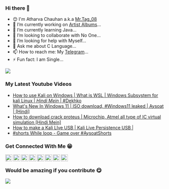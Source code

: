 ### Hi there 👋
- 😊 I'm Atharva Chauhan a.k.a [Mr.Tag_08](http://tagiswild.github.io)
- 🔭 I’m currently working on [Artist Albums](http://tagiswild.github.io/Artist-Albums)...
- 🌱 I’m currently learning Java...
- 👯 I’m looking to collaborate with No One...
- 🤔 I’m looking for help with Myself...
- 💬 Ask me about C Language...
- 📫 How to reach me: My [Telegram](http://t.me/MRTAG08)...
- ⚡ Fun fact: I am Single...


![](https://komarev.com/ghpvc/?username=TAGISWILD&color=blueviolet&style=plastic)

### My Latest Youtube Videos
<!-- YOUTUBE:START -->
- [How to use Kali on Windows | What is WSL | Windows Subsystem for kali Linux | *Hindi Mein* | #Dekhko](https://www.youtube.com/watch?v=SxJGAa2aOZU)
- [What's New In Windows 11 | ISO download, #Windows11 leaked | Aysoat | [Hindi]](https://www.youtube.com/watch?v=uGgbhcKGCrE)
- [How to download crack proteus | Microchip, Atmel all type of IC virtual simulation [Hindi Mein]](https://www.youtube.com/watch?v=I_rf-caUTeE)
- [How to make a Kali LIve USB | Kali Live Persistence USB |](https://www.youtube.com/watch?v=AILo7yTQrcE)
- [#shorts While loop - Game over #AysoatShorts](https://www.youtube.com/watch?v=Y3L_xfVpuCE)
<!-- YOUTUBE:END -->
### Get Connected With Me 😁
[<img align="left" alt="| Instagram" width="22px" src="https://cdn.jsdelivr.net/npm/simple-icons@v3/icons/instagram.svg" />](https://instagram.com/mr.tag_08)
[<img align="left" alt="ucguy4u | Twitter" width="22px" src="https://cdn.jsdelivr.net/npm/simple-icons@v3/icons/twitter.svg" />](https://twitter.com/ATHARVAK26)
[<img align="left" alt="ucguy4u | YouTube" width="22px" src="https://cdn.jsdelivr.net/npm/simple-icons@v3/icons/youtube.svg" />](https://www.youtube.com/channel/UCOH-KD7pGjspzUMwDchZjUw)
[<img align="left" alt="ucguy4u | YouTube" width="22px" src="https://cdn.jsdelivr.net/npm/simple-icons@3.13.0/icons/facebook.svg" />](https://facebook.com/mr.tag08)
[<img align="left" alt="| Instagram" width="22px" src="https://cdn.jsdelivr.net/npm/simple-icons@v3/icons/instagram.svg" />](https://instagram.com/mr.tag_08_pc)
[<img align="left" alt="ucguy4u | YouTube" width="22px" src="https://cdn.jsdelivr.net/npm/simple-icons@v3/icons/youtube.svg" />](https://www.youtube.com/channel/UCm3ENqOJ8IjAfHgk4UUf0CA)
[<img align="left" alt="ucguy4u | YouTube" width="22px" src="https://cdn.jsdelivr.net/npm/simple-icons@3.13.0/icons/telegram.svg" />](https://t.me/MRTAG08)
[<img align="left" alt="ucguy4u | YouTube" width="22px" src="https://cdn.jsdelivr.net/npm/simple-icons@3.13.0/icons/discord.svg" />](https://discord.gg/35gRezZMQ3)
<br>
### Would be amazing if you contribute 😋

<a href="https://www.buymeacoffee.com/mrtag08"><img src="https://img.buymeacoffee.com/button-api/?text=Buy me a coffee&emoji=&slug=mrtag08&button_colour=40DCA5&font_colour=ffffff&font_family=Cookie&outline_colour=000000&coffee_colour=FFDD00"></a>
